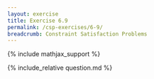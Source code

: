 ```yaml
---
layout: exercise
title: Exercise 6.9
permalink: /csp-exercises/6-9/
breadcrumb: Constraint Satisfaction Problems
---
```


{% include mathjax_support %}

<div><i class="arrow-up" data-chapter="csp-exercises" data-exercise="ex_9" data-rating="0"></i></div>
{% include_relative question.md %}
